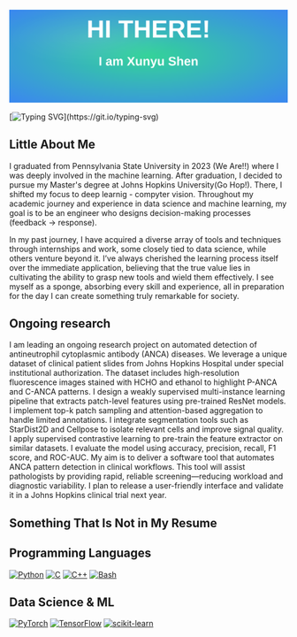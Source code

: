 ![Banner](./banner.svg)

[![Typing SVG](https://readme-typing-svg.demolab.com?font=Fira+Code&pause=1000&color=7E57C2&width=500&lines=Hello,+Welcome+to+my+Github+profile;)](https://git.io/typing-svg)

## Little About Me

I graduated from Pennsylvania State University in 2023 (We Are!!) where I was deeply involved in the machine learning. After graduation, I decided to pursue my Master's degree at Johns Hopkins University(Go Hop!). There, I shifted my focus to deep learnig - compyter vision. Throughout my academic journey and experience in data science and machine learning, my goal is to be an engineer who designs decision-making processes (feedback -> response).

In my past journey, I have acquired a diverse array of tools and techniques through internships and work, some closely tied to data science, while others venture beyond it. I’ve always cherished the learning process itself over the immediate application, believing that the true value lies in cultivating the ability to grasp new tools and wield them effectively. I see myself as a sponge, absorbing every skill and experience, all in preparation for the day I can create something truly remarkable for society.

## Ongoing research

I am leading an ongoing research project on automated detection of antineutrophil cytoplasmic antibody (ANCA) diseases. We leverage a unique dataset of clinical patient slides from Johns Hopkins Hospital under special institutional authorization. The dataset includes high-resolution fluorescence images stained with HCHO and ethanol to highlight P-ANCA and C-ANCA patterns. I design a weakly supervised multi-instance learning pipeline that extracts patch-level features using pre-trained ResNet models. I implement top-k patch sampling and attention-based aggregation to handle limited annotations. I integrate segmentation tools such as StarDist2D and Cellpose to isolate relevant cells and improve signal quality. I apply supervised contrastive learning to pre-train the feature extractor on similar datasets. I evaluate the model using accuracy, precision, recall, F1 score, and ROC-AUC. My aim is to deliver a software tool that automates ANCA pattern detection in clinical workflows. This tool will assist pathologists by providing rapid, reliable screening—reducing workload and diagnostic variability. I plan to release a user-friendly interface and validate it in a Johns Hopkins clinical trial next year.
## Something That Is Not in My Resume

## Programming Languages

[![Python](https://img.shields.io/badge/-Python-3776AB?style=flat-square&logo=python&logoColor=white)](https://www.python.org/)
[![C](https://img.shields.io/badge/-C-00599C?style=flat-square&logo=c&logoColor=white)](https://en.wikipedia.org/wiki/C_(programming_language))
[![C++](https://img.shields.io/badge/-C++-00599C?style=flat-square&logo=c%2B%2B&logoColor=white)](https://isocpp.org/)
[![Bash](https://img.shields.io/badge/-Shell-4EAA25?style=flat-square&logo=gnu-bash&logoColor=white)](https://www.gnu.org/software/bash/)

## Data Science & ML

[![PyTorch](https://img.shields.io/badge/-PyTorch-EE4C2C?style=flat-square&logo=pytorch&logoColor=white)](https://pytorch.org/)
[![TensorFlow](https://img.shields.io/badge/-TensorFlow-FF6F00?style=flat-square&logo=tensorflow&logoColor=white)](https://www.tensorflow.org/)
[![scikit-learn](https://img.shields.io/badge/-scikit--learn-F7931E?style=flat-square&logo=scikit-learn&logoColor=white)](https://scikit-learn.org/)

